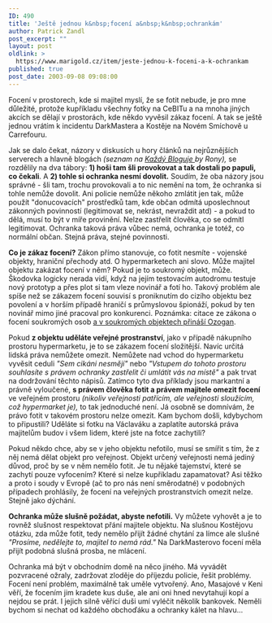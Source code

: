 ```yaml
---
ID: 490
title: 'Ještě jednou k&nbsp;focení a&nbsp;k&nbsp;ochrankám'
author: Patrick Zandl
post_excerpt: ""
layout: post
oldlink: >
  https://www.marigold.cz/item/jeste-jednou-k-foceni-a-k-ochrankam
published: true
post_date: 2003-09-08 09:08:00
---
```

<p>
Focení v prostorech, kde si majitel myslí, že se fotit nebude, je pro mne důležité, protože kupříkladu všechny fotky na CeBITu a na mnoha jiných akcích se dělají v prostorách, kde někdo vyvěsil zákaz focení. A tak se ještě jednou vrátím k incidentu DarkMastera a Kostěje na Novém Smíchově u Carrefouru.</p>

<p>
Jak se dalo čekat, názory v diskusích u hory článků na nejrůznějších serverech a hlavně blogách <EM>(seznam na </EM><A href="http://www.bloguje.cz/blogy/kazdy/7129_item.php" target=_blank><EM>Každý Bloguje </EM></A><EM>by Rony),</EM> se rozdělily na dva tábory: <STRONG>1) hoši tam šli provokovat a tak dostali po papuli, co čekali</STRONG>. A <STRONG>2) tohle si ochranka nesmí dovolit.</STRONG> Soudím, že oba názory jsou správné - šli tam, trochu provokovali a to nic nemění na tom, že ochranka si tohle nemůže dovolit. Ani policie nemůže někoho zmlátit jen tak, může použít "donucovacích" prostředků tam, kde občan odmítá uposlechnout zákonných povinností (legitimovat se, nekrást, nevraždit atd) - a pokud to dělá, musí to být v míře provinění. Nelze zastřelit člověka, co se odmítl legitimovat. Ochranka taková práva vůbec nemá, ochranka je totéž, co normální občan. Stejná práva, stejné povinnosti. </p>

<p>
<STRONG>Co je zákaz focení?</STRONG> Zákon přímo stanovuje, co fotit nesmíte - vojenské objekty, hraniční přechody atd. O hypermarketech ani slovo. Může majitel objektu zakázat focení v něm? Pokud je to soukromý objekt, může. Škodovka logicky nerada vidí, když na jejím testovacím autodromu testuje nový prototyp a přes plot si tam vleze novinář a fotí ho. Takový problém ale spíše než se zákazem focení souvisí s proniknutím do cizího objektu bez povolení a v horším případě hraničí s průmyslovou špionáží, pokud by ten novinář mimo jiné pracoval pro konkurenci. Poznámka: citace ze zákona o focení soukromých osob <A href="http://www.bloguje.cz/blogy/ozogan/7158_item.php" target=_blank>a v soukromých objektech přináší Ozogan</A>. </p>

<p>
Pokud <STRONG>z objektu uděláte veřejné prostranství</STRONG>, jako v případě nákupního prostoru hypermarketu, je to se zákazem focení složitější. Navíc určitá lidská práva nemůžete omezit. Nemůžete nad vchod do hypermarketu vyvěsit ceduli <EM>"Sem cikáni nesmějí"</EM> nebo <EM>"Vstupem do tohoto prostoru souhlasíte s právem ochranky zastřelit či umlátit vás na místě"</EM> a pak trvat na dodržování těchto nápisů. Zatímco tyto dva příklady jsou markantní a právně vyloučené, <STRONG>s právem člověka fotit a právem majitele omezit focení</STRONG> ve veřejném prostoru <EM>(nikoliv veřejnosti patřícím, ale veřejnosti sloužícím, což hypermarket je),</EM> to tak jednoduché není. Já osobně se domnívám, že právo fotit v takovém prostoru nelze omezit. Kam bychom došli, kdybychom to připustili? Uděláte si fotku na Václaváku a zaplatíte autorská práva majitelům budov i všem lidem, které jste na fotce zachytili? </p>

<p>
Pokud někdo chce, aby se v jeho objektu nefotilo, musí se smířit s tím, že z něj nemá dělat objekt pro veřejnost. Objekt určený veřejnosti nemá jediný důvod, proč by se v něm nemělo fotit. Je tu nějaké tajemství, které se zachytí pouze vyfocením? Které si nelze kupříkladu zapamatovat? Asi těžko a proto i soudy v Evropě (ač to pro nás není směrodatné) v podobných případech prohlásily, že focení na veřejných prostranstvích omezit nelze. Stejně jako dýchání.</p>

<p>
<STRONG>Ochranka může slušně požádat, abyste nefotili.</STRONG> Vy můžete vyhovět a je to rovněž slušnost respektovat přání majitele objektu. Na slušnou Kostějovu otázku, zda může fotit, tedy nemělo přijít žádné chytání za límce ale slušné <EM>"Prosíme, nedělejte to, majitel to nemá rád."</EM> Na DarkMasterovo focení měla přijít podobná slušná prosba, ne mlácení. </p>

<p>
Ochranka má být v obchodním domě na něco jiného. Má vyvádět pozvracené ožraly, zadržovat zloděje do příjezdu policie, řešit problémy. Focení není problém, maximálně tak uměle vytvořený. Ano, Masajové v Keni věří, že focením jim kradete kus duše, ale ani oni hned nevytahují kopí a nejdou se prát. I jejich silně věřící duši umí vyléčit několik bankovek. Neměli bychom si nechat od každého obchoďáku a ochranky kálet na hlavu...</p>
